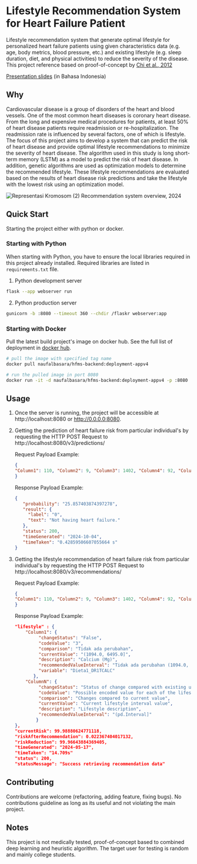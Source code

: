 # Lifestyle Recommendation System for Heart Failure Patient

Lifestyle recommendation system that generate optimal lifestyle for personalized heart failure patients using given characteristics data (e.g. age, body metrics, blood pressure, etc.) and existing lifestyle (e.g. sleep duration, diet, and physical activities) to reduce the severity of the disease. This project reference based on proof-of-concept by [Chi et al., 2012](https://www.sciencedirect.com/science/article/pii/S1532046412001086)

[Presentation slides](https://docs.google.com/presentation/d/1Samwo7hot0BWb9RJjPe1JK6DsWZUrgUKu5OCgd-6-os/edit?usp=sharing) (in Bahasa Indonesia)

## Why

Cardiovascular disease is a group of disorders of the heart and blood vessels. One of the most common heart diseases is coronary heart disease. From the long and expensive medical procedures for patients, at least 50% of heart disease patients require readmission or re-hospitalization. The readmission rate is influenced by several factors, one of which is lifestyle. The focus of this project aims to develop a system that can predict the risk of heart disease and provide optimal lifestyle recommendations to minimize the severity of heart disease. The algorithm used in this study is long short-term memory (LSTM) as a model to predict the risk of heart disease. In addition, genetic algorithms are used as optimization models to determine the recommended lifestyle. These lifestyle recommendations are evaluated based on the results of heart disease risk predictions and take the lifestyle with the lowest risk using an optimization model.

![Representasi Kromosom (2)](https://github.com/user-attachments/assets/6c4eaa13-154f-4636-ab7c-cf4eb4da07b2)
Recommendation system overview, 2024

## Quick Start

Starting the project either with python or docker.

### Starting with Python

When starting with Python, you have to ensure the local libraries required in this project already installed. Required libraries are listed in `requirements.txt` file.

1. Python development server
```bash
flask --app webserver run
```

2. Python production server
```bash
gunicorn -b :8080 --timeout 360 --chdir /flaskr webserver:app
```

### Starting with Docker

Pull the latest build project's image on docker hub. See the full list of deployment in [docker hub](https://hub.docker.com/repository/docker/naufalbasara/hfms-backend/general).

```bash
# pull the image with specified tag name
docker pull naufalbasara/hfms-backend:deployment-appv4

# run the pulled image in port 8080
docker run -it -d naufalbasara/hfms-backend:deployment-appv4 -p :8080
```

## Usage

1. Once the server is running, the project will be accessible at http://localhost:8080 or http://0.0.0.0:8080.
2. Getting the prediction of heart failure risk from particular individual's by requesting the HTTP POST Request to http://localhost:8080/v3/predictions/

   Request Payload Example:
   ```json
   {
   "Column1": 110, "Column2": 9, "Column3": 1402, "Column4": 92, "ColumnN": 42
   }
   ```
   
   Response Payload Example:
   ```json
   {
      "probability": "25.857403874397278",
      "result": {
        "label": "0",
        "text": "Not having heart failure."
      },
      "status": 200,
      "timeGenerated": "2024-10-04",
      "timeTaken": "0.42859506607055664 s"
   }
   ```

4. Getting the lifestyle recommendation of heart failure risk from particular individual's by requesting the HTTP POST Request to http://localhost:8080/v3/recommendations/

   Request Payload Example:
   ```json
   {
   "Column1": 110, "Column2": 9, "Column3": 1402, "Column4": 92, "ColumnN": 42
   }
   ```
   
   Response Payload Example:
   ```json
   "lifestyle" : {
       "Column1": {
            "changeStatus": "False",
            "codeValue": "3",
            "comparison": "Tidak ada perubahan",
            "currentValue": "(1094.0, 6495.0]",
            "description": "Calcium (Mg)",
            "recommendedValueInterval": "Tidak ada perubahan (1094.0, 6495.0]",
            "variable": "Dieta1_DR1TCALC"
          },
       "ColumnN": {
            "changeStatus": "Status of change compared with existing user lifestyle (True/False)",
            "codeValue": "Possible encoded value for each of the lifestyle variable",
            "comparison": "Changes compared to current value",
            "currentValue": "Current lifestyle interval value",
            "description": "Lifestyle description",
            "recommendedValueInterval": "(pd.Interval]"
           }
   },
   "currentRisk": 99.98880624771118,
   "riskAfterRecommendation": 0.022367404017132,
   "riskReduction": 99.96643884369405,
   "timeGenerated": "2024-05-17",
   "timeTaken": "14.709s"
   "status": 200,
   "statusMessage": "Success retrieving recommendation data"
   ```

## Contributing

Contributions are welcome (refactoring, adding feature, fixing bugs). No contributions guideline as long as its useful and not violating the main project.

## Notes

This project is not medically tested, proof-of-concept based to combined deep learning and heuristic algorithm. The target user for testing is random and mainly college students.
